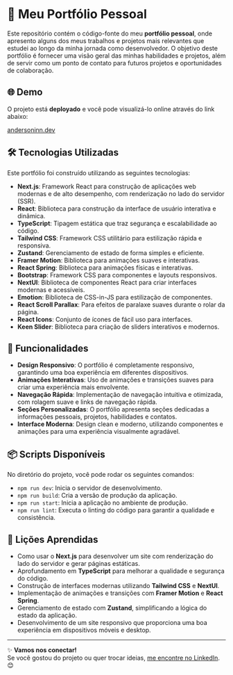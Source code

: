 # 🚀 Meu Portfólio Pessoal

Este repositório contém o código-fonte do meu **portfólio pessoal**, onde apresento alguns dos meus trabalhos e projetos mais relevantes que estudei ao longo da minha jornada como desenvolvedor. O objetivo deste portfólio é fornecer uma visão geral das minhas habilidades e projetos, além de servir como um ponto de contato para futuros projetos e oportunidades de colaboração.

## 🌐 Demo

O projeto está **deployado** e você pode visualizá-lo online através do link abaixo:

[andersoninn.dev](https://andersoninn.dev)

## 🛠️ Tecnologias Utilizadas

Este portfólio foi construído utilizando as seguintes tecnologias:

- **Next.js**: Framework React para construção de aplicações web modernas e de alto desempenho, com renderização no lado do servidor (SSR).
- **React**: Biblioteca para construção da interface de usuário interativa e dinâmica.
- **TypeScript**: Tipagem estática que traz segurança e escalabilidade ao código.
- **Tailwind CSS**: Framework CSS utilitário para estilização rápida e responsiva.
- **Zustand**: Gerenciamento de estado de forma simples e eficiente.
- **Framer Motion**: Biblioteca para animações suaves e interativas.
- **React Spring**: Biblioteca para animações físicas e interativas.
- **Bootstrap**: Framework CSS para componentes e layouts responsivos.
- **NextUI**: Biblioteca de componentes React para criar interfaces modernas e acessíveis.
- **Emotion**: Biblioteca de CSS-in-JS para estilização de componentes.
- **React Scroll Parallax**: Para efeitos de paralaxe suaves durante o rolar da página.
- **React Icons**: Conjunto de ícones de fácil uso para interfaces.
- **Keen Slider**: Biblioteca para criação de sliders interativos e modernos.

## 🎨 Funcionalidades

- **Design Responsivo**: O portfólio é completamente responsivo, garantindo uma boa experiência em diferentes dispositivos.
- **Animações Interativas**: Uso de animações e transições suaves para criar uma experiência mais envolvente.
- **Navegação Rápida**: Implementação de navegação intuitiva e otimizada, com rolagem suave e links de navegação rápida.
- **Seções Personalizadas**: O portfólio apresenta seções dedicadas a informações pessoais, projetos, habilidades e contatos.
- **Interface Moderna**: Design clean e moderno, utilizando componentes e animações para uma experiência visualmente agradável.

## 📦 Scripts Disponíveis

No diretório do projeto, você pode rodar os seguintes comandos:

- `npm run dev`: Inicia o servidor de desenvolvimento.
- `npm run build`: Cria a versão de produção da aplicação.
- `npm run start`: Inicia a aplicação no ambiente de produção.
- `npm run lint`: Executa o linting do código para garantir a qualidade e consistência.

## 📝 Lições Aprendidas

- Como usar o **Next.js** para desenvolver um site com renderização do lado do servidor e gerar páginas estáticas.
- Aprofundamento em **TypeScript** para melhorar a qualidade e segurança do código.
- Construção de interfaces modernas utilizando **Tailwind CSS** e **NextUI**.
- Implementação de animações e transições com **Framer Motion** e **React Spring**.
- Gerenciamento de estado com **Zustand**, simplificando a lógica do estado da aplicação.
- Desenvolvimento de um site responsivo que proporciona uma boa experiência em dispositivos móveis e desktop.

---

✨ **Vamos nos conectar!**  
Se você gostou do projeto ou quer trocar ideias, [me encontre no LinkedIn](https://www.linkedin.com/in/andersoninn/). 😊
